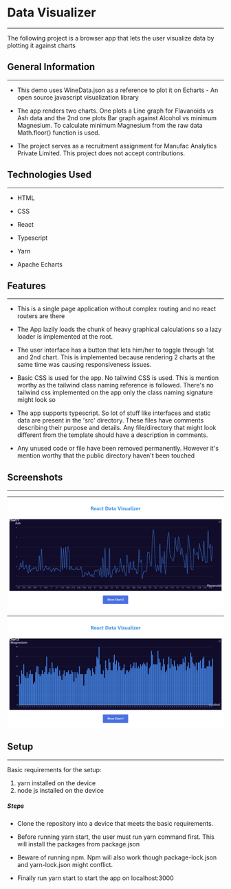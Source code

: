 <h1>Data Visualizer</h1>
<hr><p>The following project is a browser app that lets the user visualize data by plotting it against charts</p><h2>General Information</h2>
<hr><ul>
<li>This demo uses WineData.json as a reference to plot it on Echarts - An open source javascript visualization library</li>
</ul><ul>
<li>The app renders two charts. One plots a Line graph for Flavanoids vs Ash data and the 2nd one plots Bar graph against Alcohol vs minimum Magnesium. To calculate minimum Magnesium from the raw data Math.floor() function is used.</li>
</ul><ul>
<li>The project serves as a recruitment assignment for Manufac Analytics Private Limited. This project does not accept contributions.</li>
</ul><h2>Technologies Used</h2>
<hr><ul>
<li>HTML</li>
</ul><ul>
<li>CSS</li>
</ul><ul>
<li>React</li>
</ul><ul>
<li>Typescript</li>
</ul><ul>
<li>Yarn</li>
</ul><ul>
<li>Apache Echarts</li>
</ul><h2>Features</h2>
<hr><ul>
<li>This is a single page application without complex routing and no react routers are there</li>
</ul><ul>
<li>The App lazily loads the chunk of heavy graphical calculations so a lazy loader is implemented at the root.</li>
</ul><ul>
<li>The user interface has a button that lets him/her to toggle through 1st and 2nd chart. This is implemented because rendering 2 charts at the same time was causing responsiveness issues.</li>
</ul><ul>
<li>Basic CSS is used for the app. No tailwind CSS is used. This is mention worthy as the tailwind class naming reference is followed. There's no tailwind css implemented on the app only the class naming signature might look so</li>
</ul><ul>
<li>The app supports typescript. So lot of stuff like interfaces and static data are present in the 'src' directory. These files have comments describing their purpose and details. Any file/directory that might look different from the template should have a description in comments.</li>
</ul><ul>
<li>Any unused code or file have been removed permanently. However it's mention worthy that the public directory haven't been touched</li>
</ul><h2>Screenshots</h2>
<hr><p><img src="https://github.com/theDevSoham/web_data_visualizer/blob/main/src/assets/images/Chart%201.png" alt=""></p><p><img src="https://github.com/theDevSoham/web_data_visualizer/blob/main/src/assets/images/Chart%203.png" alt=""></p><h2>Setup</h2>
<hr><p>Basic requirements for the setup:</p>
<ol>
<li>yarn installed on the device</li>
<li>node js installed on the device</li>
</ol><h5>Steps</h5><ul>
<li>Clone the repository into a device that meets the basic requirements.</li>
</ul><ul>
<li>Before running yarn start, the user must run yarn command first. This will install the packages from package.json</li>
</ul><ul>
<li>Beware of running npm. Npm will also work though package-lock.json and yarn-lock.json might conflict.</li>
</ul><ul>
<li>Finally run yarn start to start the app on localhost:3000</li>
</ul>
